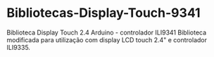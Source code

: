 # Bibliotecas-Display-Touch-9341
Biblioteca Display Touch 2.4 Arduino - controlador ILI9341
Biblioteca modificada para utilização com display LCD touch 2.4" e controlador ILI9335.
